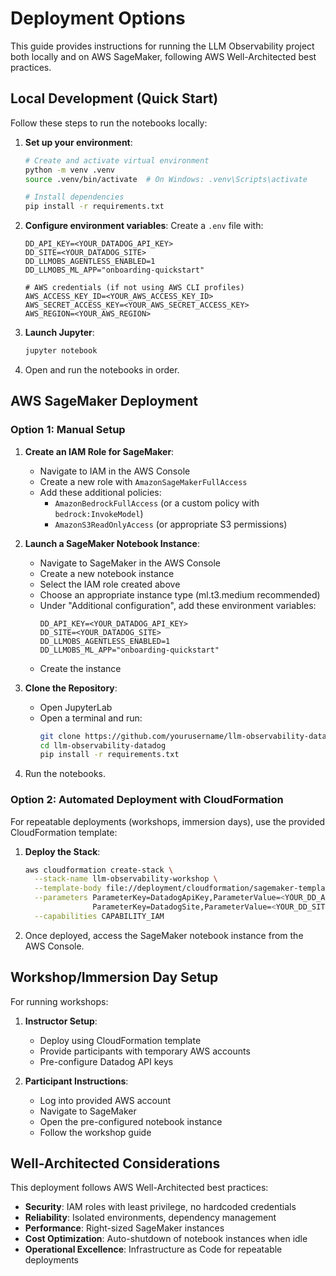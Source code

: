 # Deployment Options

This guide provides instructions for running the LLM Observability project both locally and on AWS SageMaker, following AWS Well-Architected best practices.

## Local Development (Quick Start)

Follow these steps to run the notebooks locally:

1. **Set up your environment**:
   ```bash
   # Create and activate virtual environment
   python -m venv .venv
   source .venv/bin/activate  # On Windows: .venv\Scripts\activate
   
   # Install dependencies
   pip install -r requirements.txt
   ```

2. **Configure environment variables**:
   Create a `.env` file with:
   ```
   DD_API_KEY=<YOUR_DATADOG_API_KEY>
   DD_SITE=<YOUR_DATADOG_SITE>
   DD_LLMOBS_AGENTLESS_ENABLED=1
   DD_LLMOBS_ML_APP="onboarding-quickstart"
   
   # AWS credentials (if not using AWS CLI profiles)
   AWS_ACCESS_KEY_ID=<YOUR_AWS_ACCESS_KEY_ID>
   AWS_SECRET_ACCESS_KEY=<YOUR_AWS_SECRET_ACCESS_KEY>
   AWS_REGION=<YOUR_AWS_REGION>
   ```

3. **Launch Jupyter**:
   ```bash
   jupyter notebook
   ```

4. Open and run the notebooks in order.

## AWS SageMaker Deployment

### Option 1: Manual Setup

1. **Create an IAM Role for SageMaker**:
   - Navigate to IAM in the AWS Console
   - Create a new role with `AmazonSageMakerFullAccess`
   - Add these additional policies:
     - `AmazonBedrockFullAccess` (or a custom policy with `bedrock:InvokeModel`)
     - `AmazonS3ReadOnlyAccess` (or appropriate S3 permissions)

2. **Launch a SageMaker Notebook Instance**:
   - Navigate to SageMaker in the AWS Console
   - Create a new notebook instance
   - Select the IAM role created above
   - Choose an appropriate instance type (ml.t3.medium recommended)
   - Under "Additional configuration", add these environment variables:
     ```
     DD_API_KEY=<YOUR_DATADOG_API_KEY>
     DD_SITE=<YOUR_DATADOG_SITE>
     DD_LLMOBS_AGENTLESS_ENABLED=1
     DD_LLMOBS_ML_APP="onboarding-quickstart"
     ```
   - Create the instance

3. **Clone the Repository**:
   - Open JupyterLab
   - Open a terminal and run:
     ```bash
     git clone https://github.com/yourusername/llm-observability-datadog.git
     cd llm-observability-datadog
     pip install -r requirements.txt
     ```

4. Run the notebooks.

### Option 2: Automated Deployment with CloudFormation

For repeatable deployments (workshops, immersion days), use the provided CloudFormation template:

1. **Deploy the Stack**:
   ```bash
   aws cloudformation create-stack \
     --stack-name llm-observability-workshop \
     --template-body file://deployment/cloudformation/sagemaker-template.yaml \
     --parameters ParameterKey=DatadogApiKey,ParameterValue=<YOUR_DD_API_KEY> \
                  ParameterKey=DatadogSite,ParameterValue=<YOUR_DD_SITE> \
     --capabilities CAPABILITY_IAM
   ```

2. Once deployed, access the SageMaker notebook instance from the AWS Console.

## Workshop/Immersion Day Setup

For running workshops:

1. **Instructor Setup**:
   - Deploy using CloudFormation template
   - Provide participants with temporary AWS accounts
   - Pre-configure Datadog API keys

2. **Participant Instructions**:
   - Log into provided AWS account
   - Navigate to SageMaker
   - Open the pre-configured notebook instance
   - Follow the workshop guide

## Well-Architected Considerations

This deployment follows AWS Well-Architected best practices:

- **Security**: IAM roles with least privilege, no hardcoded credentials
- **Reliability**: Isolated environments, dependency management
- **Performance**: Right-sized SageMaker instances
- **Cost Optimization**: Auto-shutdown of notebook instances when idle
- **Operational Excellence**: Infrastructure as Code for repeatable deployments
